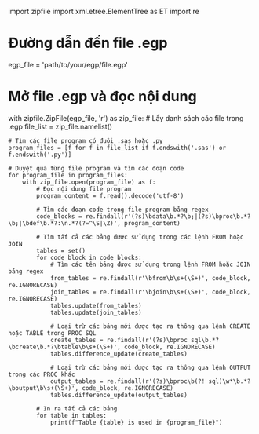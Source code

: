import zipfile
import xml.etree.ElementTree as ET
import re

# Đường dẫn đến file .egp
egp_file = 'path/to/your/egp/file.egp'

# Mở file .egp và đọc nội dung
with zipfile.ZipFile(egp_file, 'r') as zip_file:
    # Lấy danh sách các file trong .egp
    file_list = zip_file.namelist()

    # Tìm các file program có đuôi .sas hoặc .py
    program_files = [f for f in file_list if f.endswith('.sas') or f.endswith('.py')]

    # Duyệt qua từng file program và tìm các đoạn code
    for program_file in program_files:
        with zip_file.open(program_file) as f:
            # Đọc nội dung file program
            program_content = f.read().decode('utf-8')
            
            # Tìm các đoạn code trong file program bằng regex
            code_blocks = re.findall(r'(?s)\bdata\b.*?\b;|(?s)\bproc\b.*?\b;|\bdef\b.*?:\n.*?(?=^\S|\Z)', program_content)
            
            # Tìm tất cả các bảng được sử dụng trong các lệnh FROM hoặc JOIN
            tables = set()
            for code_block in code_blocks:
                # Tìm các tên bảng được sử dụng trong lệnh FROM hoặc JOIN bằng regex
                from_tables = re.findall(r'\bfrom\b\s+(\S+)', code_block, re.IGNORECASE)
                join_tables = re.findall(r'\bjoin\b\s+(\S+)', code_block, re.IGNORECASE)
                tables.update(from_tables)
                tables.update(join_tables)
                
                # Loại trừ các bảng mới được tạo ra thông qua lệnh CREATE hoặc TABLE trong PROC SQL
                create_tables = re.findall(r'(?s)\bproc sql\b.*?\bcreate\b.*?\btable\b\s+(\S+)', code_block, re.IGNORECASE)
                tables.difference_update(create_tables)
                
                # Loại trừ các bảng mới được tạo ra thông qua lệnh OUTPUT trong các PROC khác
                output_tables = re.findall(r'(?s)\bproc\b(?! sql)\w*\b.*?\boutput\b\s+(\S+)', code_block, re.IGNORECASE)
                tables.difference_update(output_tables)
            
            # In ra tất cả các bảng
            for table in tables:
                print(f"Table {table} is used in {program_file}")

